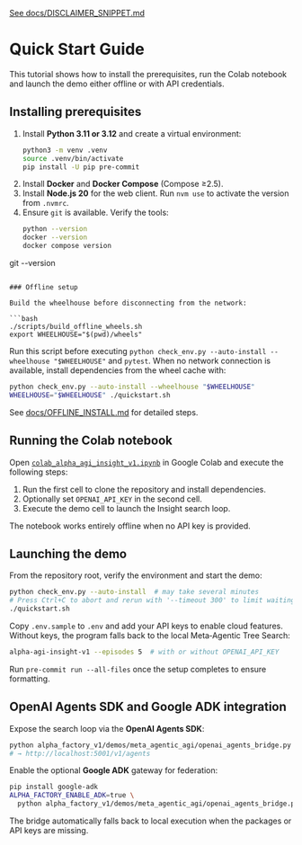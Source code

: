 [See docs/DISCLAIMER_SNIPPET.md](../docs/DISCLAIMER_SNIPPET.md)

# Quick Start Guide

This tutorial shows how to install the prerequisites, run the Colab notebook and launch the demo either offline or with API credentials.

## Installing prerequisites

1. Install **Python 3.11 or 3.12** and create a virtual environment:
   ```bash
   python3 -m venv .venv
   source .venv/bin/activate
   pip install -U pip pre-commit
   ```
2. Install **Docker** and **Docker Compose** (Compose ≥2.5).
3. Install **Node.js 20** for the web client. Run `nvm use` to activate the version from `.nvmrc`.
4. Ensure `git` is available. Verify the tools:
   ```bash
   python --version
   docker --version
   docker compose version
git --version
```

### Offline setup

Build the wheelhouse before disconnecting from the network:

```bash
./scripts/build_offline_wheels.sh
export WHEELHOUSE="$(pwd)/wheels"
```
Run this script before executing `python check_env.py --auto-install --wheelhouse "$WHEELHOUSE"` and `pytest`.
When no network connection is available, install dependencies from the
wheel cache with:

```bash
python check_env.py --auto-install --wheelhouse "$WHEELHOUSE"
WHEELHOUSE="$WHEELHOUSE" ./quickstart.sh
```

See [docs/OFFLINE_INSTALL.md](OFFLINE_INSTALL.md) for detailed steps.

## Running the Colab notebook

Open [`colab_alpha_agi_insight_v1.ipynb`](../alpha_factory_v1/demos/alpha_agi_insight_v1/colab_alpha_agi_insight_v1.ipynb) in Google Colab and execute the following steps:

1. Run the first cell to clone the repository and install dependencies.
2. Optionally set `OPENAI_API_KEY` in the second cell.
3. Execute the demo cell to launch the Insight search loop.

The notebook works entirely offline when no API key is provided.

## Launching the demo

From the repository root, verify the environment and start the demo:

```bash
python check_env.py --auto-install  # may take several minutes
# Press Ctrl+C to abort and rerun with '--timeout 300' to limit waiting
./quickstart.sh
```

Copy `.env.sample` to `.env` and add your API keys to enable cloud features. Without keys, the program falls back to the local Meta‑Agentic Tree Search:

```bash
alpha-agi-insight-v1 --episodes 5  # with or without OPENAI_API_KEY
```

Run `pre-commit run --all-files` once the setup completes to ensure formatting.

## OpenAI Agents SDK and Google ADK integration

Expose the search loop via the **OpenAI Agents SDK**:

```bash
python alpha_factory_v1/demos/meta_agentic_agi/openai_agents_bridge.py
# → http://localhost:5001/v1/agents
```

Enable the optional **Google ADK** gateway for federation:

```bash
pip install google-adk
ALPHA_FACTORY_ENABLE_ADK=true \
  python alpha_factory_v1/demos/meta_agentic_agi/openai_agents_bridge.py
```

The bridge automatically falls back to local execution when the packages or API keys are missing.
